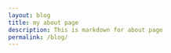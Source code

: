 ```yaml
---
layout: blog
title: my about page
description: This is markdown for about page
permalink: /blog/
---
```

